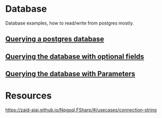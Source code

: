 # Database

Database examples, how to read/write from postgres mostly.

## [Querying a postgres database](./query.fsx)

## [Querying the database with optional fields](./queryWithNullable.fsx)

## [Querying the database with Parameters](./queryWithParameters.fsx)


# Resources
https://zaid-ajaj.github.io/Npgsql.FSharp/#/usecases/connection-string
